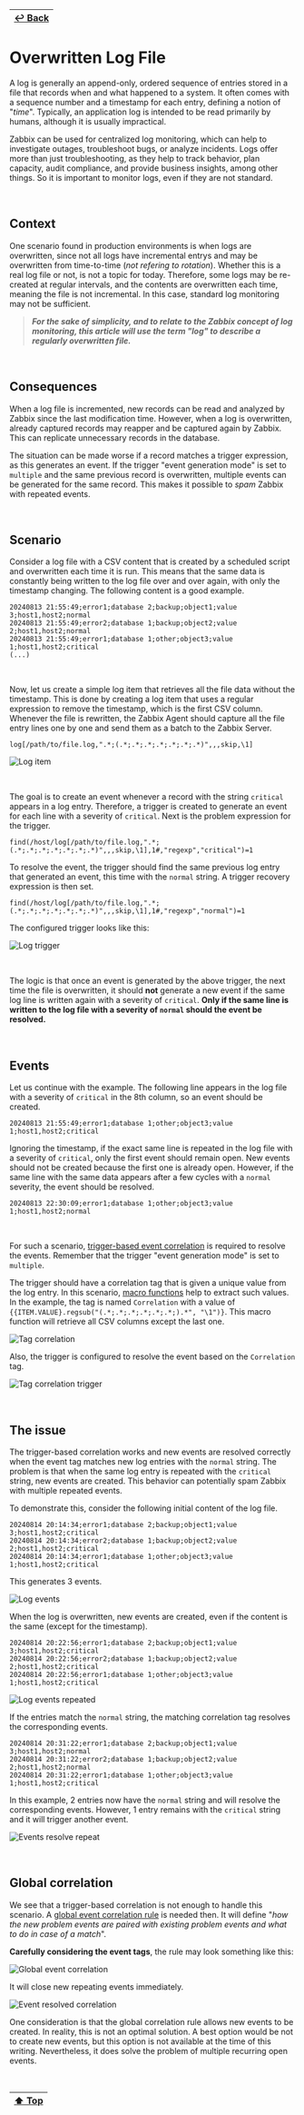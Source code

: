 | [↩️ Back](./) |
| --- |

# Overwritten Log File

A log is generally an append-only, ordered sequence of entries stored in a file that records when and what happened to a system. It often comes with a sequence number and a timestamp for each entry, defining a notion of "_time_". Typically, an application log is intended to be read primarily by humans, although it is usually impractical.

Zabbix can be used for centralized log monitoring, which can help to investigate outages, troubleshoot bugs, or analyze incidents. Logs offer more than just troubleshooting, as they help to track behavior, plan capacity, audit compliance, and provide business insights, among other things. So it is important to monitor logs, even if they are not standard.

<BR>

## Context

One scenario found in production environments is when logs are overwritten, since not all logs have incremental entrys and may be overwritten from time-to-time (_not refering to rotation_). Whether this is a real log file or not, is not a topic for today. Therefore, some logs may be re-created at regular intervals, and the contents are overwritten each time, meaning the file is not incremental. In this case, standard log monitoring may not be sufficient.

> _**For the sake of simplicity, and to relate to the Zabbix concept of log monitoring, this article will use the term "_log_" to describe a regularly overwritten file.**_

<BR>

## Consequences

When a log file is incremented, new records can be read and analyzed by Zabbix since the last modification time. However, when a log is overwritten, already captured records may reapper and be captured again by Zabbix. This can replicate unnecessary records in the database.

The situation can be made worse if a record matches a trigger expression, as this generates an event. If the trigger "event generation mode" is set to `multiple` and the same previous record is overwritten, multiple events can be generated for the same record. This makes it possible to _spam_ Zabbix with repeated events.

<BR>

## Scenario

Consider a log file with a CSV content that is created by a scheduled script and overwritten each time it is run. This means that the same data is constantly being written to the log file over and over again, with only the timestamp changing. The following content is a good example.

```csv
20240813 21:55:49;error1;database 2;backup;object1;value 3;host1,host2;normal
20240813 21:55:49;error2;database 1;backup;object2;value 2;host1,host2;normal
20240813 21:55:49;error1;database 1;other;object3;value 1;host1,host2;critical
(...)
```

<BR>

Now, let us create a simple log item that retrieves all the file data without the timestamp. This is done by creating a log item that uses a regular expression to remove the timestamp, which is the first CSV column. Whenever the file is rewritten, the Zabbix Agent should capture all the file entry lines one by one and send them as a batch to the Zabbix Server.

```
log[/path/to/file.log,".*;(.*;.*;.*;.*;.*;.*;.*)",,,skip,\1]
```

![Log item](./image/log_item.png)

<BR>

The goal is to create an event whenever a record with the string `critical`  appears in a log entry. Therefore, a trigger is created to generate an event for each line with a severity of `critical`. Next is the problem expression for the trigger.

```
find(/host/log[/path/to/file.log,".*;(.*;.*;.*;.*;.*;.*;.*)",,,skip,\1],1#,"regexp","critical")=1
```

To resolve the event, the trigger should find the same previous log entry that generated an event, this time with the `normal` string. A trigger recovery expression is then set.

```
find(/host/log[/path/to/file.log,".*;(.*;.*;.*;.*;.*;.*;.*)",,,skip,\1],1#,"regexp","normal")=1
```

The configured trigger looks like this:

![Log trigger](./image/log_trigger.png)

<BR>

The logic is that once an event is generated by the above trigger, the next time the file is overwritten, it should **not** generate a new event if the same log line is written again with a severity of `critical`. **Only if the same line is written to the log file with a severity of `normal` should the event be resolved.**

<BR>

## Events

Let us continue with the example. The following line appears in the log file with a severity of `critical` in the 8th column, so an event should be created.

```csv
20240813 21:55:49;error1;database 1;other;object3;value 1;host1,host2;critical
```

Ignoring the timestamp, if the exact same line is repeated in the log file with a severity of `critical`, only the first event should remain open. New events should not be created because the first one is already open. However, if the same line with the same data appears after a few cycles with a `normal` severity, the event should be resolved.

```csv
20240813 22:30:09;error1;database 1;other;object3;value 1;host1,host2;normal
```

<BR>

For such a scenario, [trigger-based event correlation](https://www.zabbix.com/documentation/current/en/manual/config/event_correlation/trigger) is required to resolve the events. Remember that the trigger "event generation mode" is set to `multiple`.

The trigger should have a correlation tag that is given a unique value from the log entry. In this scenario, [macro functions](https://www.zabbix.com/documentation/current/en/manual/config/macros/macro_functions) help to extract such values. In the example, the tag is named `Correlation` with a value of  `{{ITEM.VALUE}.regsub("(.*;.*;.*;.*;.*;.*;).*", "\1")}`. This macro function will retrieve all CSV columns except the last one.

![Tag correlation](./image/tag_correlation.png)

Also, the trigger is configured to resolve the event based on the `Correlation` tag.

![Tag correlation trigger](./image/tag_correlation_trigger.png)

<BR>

## The issue

The trigger-based correlation works and new events are resolved correctly when the event tag matches new log entries with the `normal` string. The problem is that when the same log entry is repeated with the `critical` string, new events are created. This behavior can potentially spam Zabbix with multiple repeated events.

To demonstrate this, consider the following initial content of the log file.

```
20240814 20:14:34;error1;database 2;backup;object1;value 3;host1,host2;critical
20240814 20:14:34;error2;database 1;backup;object2;value 2;host1,host2;critical
20240814 20:14:34;error1;database 1;other;object3;value 1;host1,host2;critical
```

This generates 3 events.

![Log events](./image/log_events.png)

When the log is overwritten, new events are created, even if the content is the same (except for the timestamp).

```
20240814 20:22:56;error1;database 2;backup;object1;value 3;host1,host2;critical
20240814 20:22:56;error2;database 1;backup;object2;value 2;host1,host2;critical
20240814 20:22:56;error1;database 1;other;object3;value 1;host1,host2;critical
```

![Log events repeated](./image/log_events_repeated.png)

If the entries match the `normal` string, the matching correlation tag resolves the corresponding events.

```
20240814 20:31:22;error1;database 2;backup;object1;value 3;host1,host2;normal
20240814 20:31:22;error2;database 1;backup;object2;value 2;host1,host2;normal
20240814 20:31:22;error1;database 1;other;object3;value 1;host1,host2;critical
```

In this example, 2 entries now have the `normal` string and will resolve the corresponding events. However, 1 entry remains with the `critical` string and it will trigger another event.

![Events resolve repeat](./image/events_resolve_repeat.png)

<BR>

## Global correlation

We see that a trigger-based correlation is not enough to handle this scenario. A [global event correlation rule](https://www.zabbix.com/documentation/7.0/en/manual/config/event_correlation/global?hl=correlation) is needed then. It will define "_how the new problem events are paired with existing problem events and what to do in case of a match_".

**Carefully considering the event tags**, the rule may look something like this:

![Global event correlation](./image/global_event_correlation.png)

It will close new repeating events immediately.

![Event resolved correlation](./image/event_resolved_correlation.png)

One consideration is that the global correlation rule allows new events to be created. In reality, this is not an optimal solution. A best option would be not to create new events, but this option is not available at the time of this writing. Nevertheless, it does solve the problem of multiple recurring open events.

<BR>

| [⬆️ Top](#overwritten-log-file) |
| --- |